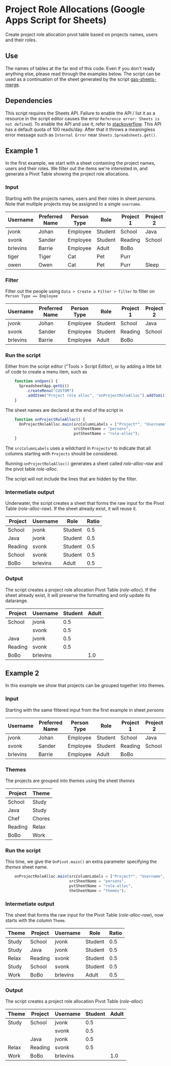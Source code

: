 # Project Role Allocations (Google Apps Script for Sheets)

Create project role allocation pivot table based on projects names, users and their roles.

## Use

The names of tables at the far end of this code.
Even if you don't ready anything else, please read through the examples below.
The script can be used as a continuation of the sheet generated by the
script [gas-sheets-merge](https://github.com/cvonk/gas-sheets-merge).

## Dependencies

This script requires the Sheets API. Failure to enable the API / list it as a resource in the script editor causes the error `Reference error: Sheets is not defined`).  To enable the API and use it, refer to [stackoverflow](https://stackoverflow.com/questions/45625971/referenceerror-sheets-is-not-defined).
This API has a default quota of 100 reads/day. After that it throws a meaningless error message such as `Internal Error` near `Sheets.Spreadsheets.get()`.

## Example 1

In the first example, we start with a sheet containing the project names, users and their roles.  We filter out the items we're interested in, and generate a Pivot Table showing the project role allocations.

### Input

Starting with the projects names, users and their roles in sheet *persons*.  Note that multiple projects may be assigned to a single `username`.

| Username | Preferred Name | Person Type | Role    | Project 1 | Project 2 |
| -------- | -------------- | ----------- | ------- | --------- | --------- |
| jvonk    | Johan          | Employee    | Student | School    | Java      |
| svonk    | Sander         | Employee    | Student | Reading   | School    |
| brlevins | Barrie         | Employee    | Adult   | BoBo      |           |
| tiger    | Tiger          | Cat         | Pet     | Purr      |           |
| owen     | Owen           | Cat         | Pet     | Purr      | Sleep     |

### Filter

  Filter out the people using `Data > Create a Filter > filter` to filter on `Person Type == Employee`

| Username | Preferred Name | Person Type | Role    | Project 1 | Project 2 |
| -------- | -------------- | ----------- | ------- | --------- | --------- |
| jvonk    | Johan          | Employee    | Student | School    | Java      |
| svonk    | Sander         | Employee    | Student | Reading   | School    |
| brlevins | Barrie         | Employee    | Adult   | BoBo      |           |
  
### Run the script

  Either from the script editor ("Tools > Script Editor), or by adding a
  little bit of code to create a menu item, such as 

```javascript
    function onOpen() {
      SpreadsheetApp.getUi()
         .createMenu("CUSTOM")
         .addItem("Project role alloc", "onProjectRoleAlloc").addToUi();
    }
```

  The sheet names are declared at the end of the script in

```javascript
    function onProjectRoleAlloc() {
      OnProjectRoleAlloc.main(srcColumnLabels = ["Project*", "Username", "Role" ],
                              srcSheetName = "persons",
                              pvtSheetName = "role-alloc");
    }
```

  The `srcColumnLabels` uses a wildchard in `Projects*` to indicate that all
  columns starting with `Projects` should be considered.

  Running `onProjectRoleAlloc()` generates a sheet called *role-alloc-raw* and
  the pivot table *role-alloc*.

  The script will not include the lines that are hidden by the filter.
  
### Intermetiate output

  Underwater, the script creates a sheet that forms the raw input for the Pivot
  Table (*role-alloc-raw*).  If the sheet already exist, it will reuse it.

  | Project  | Username | Role    | Ratio |
  | -------- | -------- | ------- | ----- |
  | School   | jvonk    | Student | 0.5   | 
  | Java     | jvonk    | Student | 0.5   | 
  | Reading  | svonk    | Student | 0.5   |
  | School   | svonk    | Student | 0.5   | 
  | BoBo     | brlevins | Adult   | 0.5   |

### Output

  The script creates a project role allocation Pivot Table (*role-alloc*). If the 
  sheet already exist, it will preserve the formatting and only update its datarange.

  | Project | Username | Student | Adult |
  | ------- | -------- | ------- | ----- |
  | School  | jvonk    | 0.5     |       |
  |         | svonk    | 0.5     |       |
  | Java    | jvonk    | 0.5     |       |
  | Reading | svonk    | 0.5     |       |
  | BoBo    | brlevins |         | 1.0   |
  
## Example 2

In this example we show that projects can be grouped together into themes.

### Input

  Starting with the same filtered input from the first example in sheet *persons*
 
| Username | Preferred Name | Person Type | Role    | Project 1 | Project 2 |
| -------- | -------------- | ----------- | ------- | --------- | --------- |
| jvonk    | Johan          | Employee    | Student | School    | Java      |
| svonk    | Sander         | Employee    | Student | Reading   | School    |
| brlevins | Barrie         | Employee    | Adult   | BoBo      |           |

### Themes

  The projects are grouped into themes using the sheet *themes*
  
  | Project  | Theme  |
  | -------- | ------ |
  | School   | Study  |
  | Java     | Study  |
  | Chef     | Chores |
  | Reading  | Relax  |
  | BoBo     | Work   |

### Run the script

  This time, we give the `OnPivot.main()` an extra parameter specifying the *themes* sheet name.

```javascript
    onProjectRoleAlloc.main(srcColumnLabels = ["Project*", "Username", "Role" ],
                            srcSheetName = "persons",
                            pvtSheetName = "role-alloc",
                            theSheetName = "themes");
```

### Intermetiate output

  The sheet that forms the raw input for the Pivot Table (*role-alloc-raw*), now starts with
  the column `Theme`.

  | Theme    | Project  | Username | Role    | Ratio |
  | -------- | -------- | -------- | ------- | ----- |
  | Study    | School   | jvonk    | Student | 0.5   | 
  | Study    | Java     | jvonk    | Student | 0.5   | 
  | Relax    | Reading  | svonk    | Student | 0.5   |
  | Study    | School   | svonk    | Student | 0.5   | 
  | Work     | BoBo     | brlevins | Adult   | 0.5   |


### Output

  The script creates a project role allocation Pivot Table (*role-alloc*)

  | Theme   | Project | Username | Student | Adult |
  | ------- | ------- | -------- | ------- | ----- |
  | Study   | School  | jvonk    | 0.5     |       |
  |         |         | svonk    | 0.5     |       |
  |         | Java    | jvonk    | 0.5     |       |
  | Relax   | Reading | svonk    | 0.5     |       |
  | Work    | BoBo    | brlevins |         | 1.0   |
